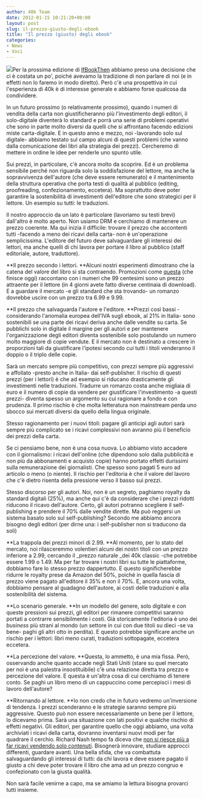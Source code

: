 ```yaml
---
author: 40k Team
date: 2012-01-15 10:21:20+00:00
layout: post
slug: il-prezzo-giusto-degli-ebook
title: "Il prezzo (giusto) degli ebook"
categories:
- News
- Voci
---
```


[![](http://quarantak.wpengine.com/wp-content/uploads/2012/01/money.jpg)](http://quarantak.wpengine.com/wp-content/uploads/2012/01/money.jpg)Per la prossima edizione di [IfBookThen](http://www.ifbookthen.com/?page_id=235) abbiamo preso una decisione che ci è costata un po', poiché avevamo la tradizione di non parlare di noi (e in effetti non lo faremo in modo diretto). Però c'è una prospettiva in cui l'esperienza di 40k è di interesse generale e abbiamo forse qualcosa da condividere.

In un futuro prossimo (o relativamente prossimo), quando i numeri di vendita della carta non giustificheranno più l'investimento degli editori, il solo-digitale diventerà lo standard e porrà una serie di problemi operativi che sono in parte molto diversi da quelli che si affrontano facendo edizioni miste carta-digitale.
E in questo anno e mezzo, noi -lavorando solo sul digitale- abbiamo testato sul campo alcuni di questi problemi (che vanno dalla comunicazione dei libri alla strategia dei prezzi). Cercheremo di mettere in ordine le idee per renderle uno spunto utile.

Sui prezzi, in particolare, c'è ancora molto da scoprire. Ed è un problema sensibile perché non riguarda solo la soddisfazione del lettore, ma anche la sopravvivenza dell'autore (che deve essere remunerato) e il mantenimento della struttura operativa che porta testi di qualità al pubblico (editing, proofreading, confezionamento, eccetera). Ma soprattutto deve poter garantire la sostenibilità di investimenti dell'editore che sono strategici per il lettore. Un esempio su tutti: le traduzioni.

Il nostro approccio da un lato è particolare (lavoriamo su testi brevi) dall'altro è molto aperto. Non usiamo DRM e cerchiamo di mantenere un prezzo coerente. Ma qui inizia il difficile: trovare il prezzo che accontenti tutti -facendo a meno dei ricavi della carta- non è un'operazione semplicissima. L'editore del futuro deve salvaguardare gli interessi dei lettori, ma anche quelli di chi lavora per portare il libro al pubblico (staff editoriale, autore, traduttore).

**Il prezzo secondo i lettori. **Alcuni nostri esperimenti dimostrano che la catena del valore del libro si sta contraendo. Promozioni come [questa](http://40k.it/2012/01/10/99-centesimi-per-iniziare-il-2012/) (che finisce oggi) raccontano con i numeri che 99 centesimi sono un prezzo attraente per il lettore (in 4 giorni avete fatto diverse centinaia di download). E a guardare il mercato -e gli standard che sta trovando- un romanzo dovrebbe uscire con un prezzo tra 6.99 e 9.99.

**Il prezzo che salvaguarda l'autore e l'editore. **Prezzi così bassi -considerando l'anomalia europea dell'IVA sugli ebook, al 21% in Italia- sono sostenibili se una parte dei ricavi deriva anche dalle vendite su carta. Se pubblichi solo in digitale il margine per gli autori e per mantenere l'organizzazione degli editori diventa sostenibile solo postulando un numero molto maggiore di copie vendute. E il mercato non è destinato a crescere in proporzioni tali da giustificare l'ipotesi secondo cui tutti i titoli venderanno il doppio o il triplo delle copie.

Sarà un mercato sempre più competitivo, con prezzi sempre più aggressivi e affollato -presto anche in Italia- dai self-publisher. Il rischio di questi prezzi (per i lettori) è che ad esempio si riducano drasticamente gli investimenti nelle traduzioni. Tradurre un romanzo costa anche migliaia di euro e il numero di copie da vendere per giustificare l'investimento -a questi prezzi- diventa spesso un argomento su cui ragionare a fondo e con prudenza. Il primo rischio è che molta letteratura non mainstream perda uno sbocco sui mercati diversi da quello della lingua originale.

Stesso ragionamento per i nuovi titoli: pagare gli anticipi agli autori sarà sempre più complicato se i ricavi complessivi non avranno più il beneficio dei prezzi della carta.

Se ci pensiamo bene, non è una cosa nuova. Lo abbiamo visto accadere con il giornalismo: i ricavi dell'online (che dipendono solo dalla pubblicità e non più da abbonamenti e acquisto copie) hanno portato effetti durissimi sulla remunerazione dei giornalisti. Che spesso sono pagati 5 euro ad articolo o meno (o niente). Il rischio per l'editoria è che il valore del lavoro che c'è dietro risenta della pressione verso il basso sui prezzi.

Stesso discorso per gli autori. Noi, non è un segreto, paghiamo royalty da standard digitali (25%), ma anche qui c'è da considerare che i prezzi ridotti riducono il ricavo dell'autore. Certo, gli autori potranno scegliere il self-publishing e prendere il 70% dalle vendite dirette. Ma può reggersi un sistema basato solo sul self-publishing?
Secondo me abbiamo ancora bisogno degli editori (per dirne una: i self-publisher non si traducono da soli)

**La trappola dei prezzi minori di 2.99. **Al momento, per lo stato del mercato, noi rilasceremmo volentieri alcuni dei nostri titoli con un prezzo inferiore a 2.99, cercando il _prezzo naturale _dei 40k classic -che potrebbe essere 1.99 o 1.49. Ma per far trovare i nostri libri su tutte le piattaforme, dobbiamo fare lo stesso prezzo dappertutto. E questo significherebbe ridurre le royalty prese da Amazon del 50%, poiché in quella fascia di prezzo viene pagato all'editore il 35% e non il 70%.
E, ancora una volta, dobbiamo pensare al guadagno dell'autore, ai costi delle traduzioni e alla sostenibilità del sistema.

**Lo scenario generale. **In un modello del genere, solo digitale e con queste pressioni sui prezzi, gli editori per rimanere competitivi saranno portati a contrarre sensibilmente i costi. Già storicamente l'editoria è uno dei _business_ più strani al mondo (un settore in cui con due titoli su dieci -se va bene- paghi gli altri otto in perdita). E questo potrebbe significare anche un rischio per i lettori: libri meno curati, traduzioni sottopagate, eccetera eccetera.

**La percezione del valore. **Questa, lo ammetto, è una mia fissa. Però, osservando anche quanto accade negli Stati Uniti (stare su quel mercato per noi è una palestra insostituibile) c'è una relazione diretta tra prezzo e percezione del valore. E questa è un'altra cosa di cui cerchiamo di tenere conto. Se paghi un libro meno di un cappuccino come percepisci i mesi di lavoro dell'autore?

**Ritornando al lettore. **Io non credo che in futuro vedremo un'inversione di tendenza. I prezzi scenderanno e le strategie saranno sempre più aggressive. Questo può non essere necessariamente un bene per il lettore, lo dicevamo prima. Sarà una situazione con lati positivi e qualche rischio di effetti negativi. Gli editori, per garantire quello che oggi abbiamo, una volta archiviati i ricavi della carta, dovranno inventarsi nuovi modi per far quadrare il cerchio.
Richard Nash tempo fa diceva che [non si riesce più a far ricavi vendendo solo contenuti](http://www.lastampa.it/_web/cmstp/tmplrubriche/tecnologia/grubrica.asp?ID_blog=30&ID_articolo=8770&ID_sezione=38&sezione). Bisognerà innovare, studiare approcci differenti, guardare avanti. Una bella sfida, che va combattuta salvaguardando gli interessi di tutti: da chi lavora e deve essere pagato il giusto a chi deve poter trovare il libro che ama ad un prezzo congruo e confezionato con la giusta qualità.

Non sarà facile venirne a capo, ma se amiamo la lettura bisogna provarci tutti insieme.
